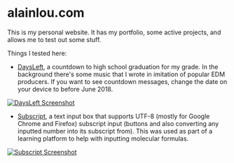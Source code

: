 # alainlou.com
This is my personal website. It has my portfolio, some active projects, and allows me to test out some stuff.

Things I tested here:
* [DaysLeft](http://alainlou.com/daysleft), a countdown to high school graduation for my grade. In the background there's some music that I wrote in imitation of popular EDM producers. If you want to see countdown messages, change the date on your device to before June 2018.

[![DaysLeft Screenshot](https://github.com/alainlou/alainlou.github.io/blob/master/res/pics/days_left_sample.PNG)](http://alain.com/daysleft)

* [Subscript](http://alainlou.com/subscript), a text input box that supports UTF-8 (mostly for Google Chrome and Firefox) subscript input (buttons and also converting any inputted number into its subscript from). This was used as part of a learning platform to help with inputting molecular formulas.

[![Subscript Screenshot](https://github.com/alainlou/alainlou.github.io/blob/master/res/pics/subscript_sample.PNG)](http://alainlou.com/subscript)
